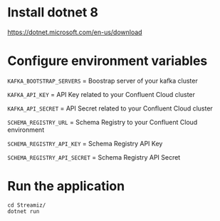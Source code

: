 # Install dotnet 8

https://dotnet.microsoft.com/en-us/download

# Configure environment variables

`KAFKA_BOOTSTRAP_SERVERS` = Boostrap server of your kafka cluster

`KAFKA_API_KEY` = API Key related to your Confluent Cloud cluster

`KAFKA_API_SECRET` = API Secret related to your Confluent Cloud cluster

`SCHEMA_REGISTRY_URL` = Schema Registry to your Confluent Cloud environment

`SCHEMA_REGISTRY_API_KEY` = Schema Registry API Key

`SCHEMA_REGISTRY_API_SECRET` = Schema Registry API Secret

# Run the application

```
cd Streamiz/
dotnet run
```